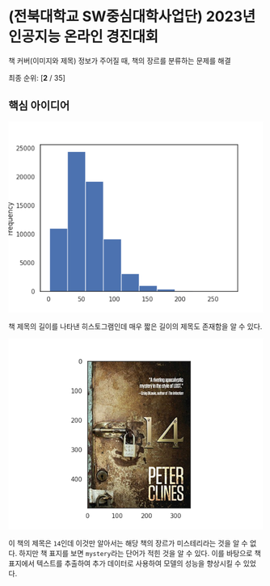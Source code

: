 # (전북대학교 SW중심대학사업단) 2023년 인공지능 온라인 경진대회

책 커버(이미지와 제목) 정보가 주어질 때, 책의 장르를 분류하는 문제를 해결

최종 순위: [**2** / 35]

## 핵심 아이디어

![](./Images/hist.png)

책 제목의 길이를 나타낸 히스토그램인데 매우 짧은 길이의 제목도 존재함을 알 수 있다.

![](./Images/book.png)

이 책의 제목은 `14`인데 이것만 알아서는 해당 책의 장르가 미스테리라는 것을 알 수 없다. 하지만 책 표지를 보면 `mystery`라는 단어가 적힌 것을 알 수 있다. 이를 바탕으로 책 표지에서 텍스트를 추출하여 추가 데이터로 사용하여 모델의 성능을 향상시킬 수 있었다.
